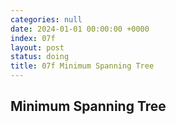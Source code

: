 ```yaml
---
categories: null
date: 2024-01-01 00:00:00 +0000
index: 07f
layout: post
status: doing
title: 07f Minimum Spanning Tree
---
```


## Minimum Spanning Tree